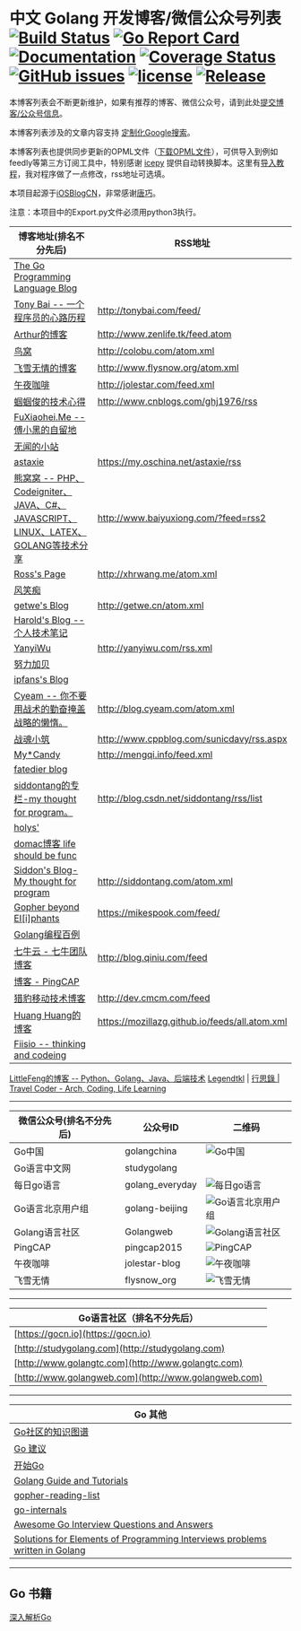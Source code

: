 中文 Golang 开发博客/微信公众号列表
[![Build Status](https://travis-ci.org/yangwenmai/golangBlogCN.svg?branch=master)](https://travis-ci.org/yangwenmai/golangBlogCN) [![Go Report Card](https://goreportcard.com/badge/github.com/yangwenmai/golangBlogCN)](https://goreportcard.com/report/github.com/yangwenmai/golangBlogCN)  [![Documentation](https://godoc.org/github.com/yangwenmai/golangBlogCN?status.svg)](http://godoc.org/github.com/yangwenmai/golangBlogCN) [![Coverage Status](https://coveralls.io/repos/github/yangwenmai/golangBlogCN/badge.svg?branch=master)](https://coveralls.io/github/yangwenmai/golangBlogCN?branch=master) [![GitHub issues](https://img.shields.io/github/issues/yangwenmai/golangBlogCN.svg)](https://github.com/yangwenmai/golangBlogCN/issues) [![license](https://img.shields.io/github/license/yangwenmai/golangBlogCN.svg?maxAge=2592000)](https://github.com/yangwenmai/golangBlogCN/LICENSE) [![Release](https://img.shields.io/github/release/yangwenmai/golangBlogCN.svg?label=Release)](https://github.com/yangwenmai/golangBlogCN/releases)
=========

本博客列表会不断更新维护，如果有推荐的博客、微信公众号，请到此处[提交博客/公众号信息](https://github.com/yangwenmai/golangBlogCN/issues/1)。

本博客列表涉及的文章内容支持 [定制化Google搜索](https://cse.google.com/cse/publicurl?cx=012619441804928271226:u6z4yvp8enm)。

本博客列表也提供同步更新的OPML文件（[下载OPML文件](https://github.com/yangwenmai/golangBlogCN/raw/master/blogcn.opml)），可供导入到例如feedly等第三方订阅工具中，特别感谢 [icepy](https://github.com/icepy) 提供自动转换脚本。这里有[导入教程](http://blog.feedly.com/feedlimport/)，我对程序做了一点修改，rss地址可选填。

本项目起源于[iOSBlogCN](https://github.com/tangqiaoboy/iOSBlogCN)，非常感谢[唐巧](https://github.com/tangqiaoboy/)。

注意：本项目中的Export.py文件必须用python3执行。

博客地址(排名不分先后) | RSS地址
----- | -----
[The Go Programming Language Blog](https://blog.golang.org/)| 
[Tony Bai -- 一个程序员的心路历程](http://tonybai.com/) | <http://tonybai.com/feed/>
[Arthur的博客](http://www.zenlife.tk/index/) | <http://www.zenlife.tk/feed.atom>
[鸟窝](http://colobu.com/) | <http://colobu.com/atom.xml>
[飞雪无情的博客](http://www.flysnow.org) | <http://www.flysnow.org/atom.xml>
[午夜咖啡](http://jolestar.com/) | <http://jolestar.com/feed.xml>
[蝈蝈俊的技术心得](http://www.cnblogs.com/ghj1976/) | <http://www.cnblogs.com/ghj1976/rss>
[FuXiaohei.Me -- 傅小黑的自留地](http://fuxiaohei.me/) | 
[无闻的小站](https://github.com/Unknwon/wuwen.org) | 
[astaxie](https://my.oschina.net/astaxie/blog) | <https://my.oschina.net/astaxie/rss>
[熊窝窝 -- PHP、Codeigniter、JAVA、C#、JAVASCRIPT、LINUX、LATEX、GOLANG等技术分享](http://www.baiyuxiong.com/) | <http://www.baiyuxiong.com/?feed=rss2>
[Ross's Page](http://xhrwang.me/) | <http://xhrwang.me/atom.xml>
[风笑痴](http://lunny.info/) | 
[getwe's Blog](http://getwe.cn/) | <http://getwe.cn/atom.xml>
[Harold's Blog -- 个人技术笔记](http://oikomi.github.io/) | 
[YanyiWu](http://yanyiwu.com/) | <http://yanyiwu.com/rss.xml>
[努力加贝](http://www.nljb.net/) | 
[ipfans's Blog](https://ipfans.github.io/) | 
[Cyeam -- 你不要用战术的勤奋掩盖战略的懒惰。](http://blog.cyeam.com/) | <http://blog.cyeam.com/atom.xml>
[战魂小筑](http://www.cppblog.com/sunicdavy) | <http://www.cppblog.com/sunicdavy/rss.aspx>
[My*Candy](http://mengqi.info/) | <http://mengqi.info/feed.xml>
[fatedier blog](http://blog.fatedier.com) | 
[siddontang的专栏-my thought for program。](http://blog.csdn.net/siddontang) | <http://blog.csdn.net/siddontang/rss/list>
[holys'](http://holys.im) | 
[domac博客 life should be func](http://lihaoquan.me) |
[Siddon's Blog-My thought for program](http://siddonWorldtang.com) | <http://siddontang.com/atom.xml>
[Gopher beyond EI[i]phants](https://mikespook.com/) | <https://mikespook.com/feed/>
[Golang编程百例](https://www.zybuluo.com/Gestapo/note/32082) | 
[七牛云 - 七牛团队博客](http://blog.qiniu.com/) | <http://blog.qiniu.com/feed>
[博客 - PingCAP](https://pingcap.com/bloglist) | 
[猎豹移动技术博客](http://dev.cmcm.com/) | <http://dev.cmcm.com/feed>
[Huang Huang的博客](https://mozillazg.github.io/) | <https://mozillazg.github.io/feeds/all.atom.xml>
[Fiisio -- thinking and codeing](http://fiisio.me) | 
[LittleFeng的博客 -- Python、Golang、Java、后端技术](https://allenwind.github.io)
[Legendtkl](http://legendtkl.com/) | 
[行思錄 | Travel Coder - Arch, Coding, Life Learning](https://liudanking.com)

----

微信公众号(排名不分先后) | 公众号ID | 二维码
----- | ----- | -----
Go中国|golangchina|![Go中国](https://mp.weixin.qq.com/mp/qrcode?scene=10000004&size=102&__biz=MjM5OTcxMzE0MQ==&mid=2653369919&idx=1&sn=7cf1deca13da16a8cd4ba4ecd8ceba8c&send_time=)
Go语言中文网|studygolang|
每日go语言|golang_everyday|![每日go语言](https://mp.weixin.qq.com/mp/qrcode?scene=10000004&size=102&__biz=MzA4MzI2NTU4NA==&mid=2465194512&idx=1&sn=d4dea33e9d93988fe4fbba39d849e9b0&send_time=)
Go语言北京用户组|golang-beijing|![Go语言北京用户组](https://mp.weixin.qq.com/mp/qrcode?scene=10000004&size=102&__biz=MzIzMjA5OTc3OQ==&mid=2652941809&idx=1&sn=734374b9030d0a9a9bbc08d5a13e8a13&send_time=)
Golang语言社区|Golangweb|![Golang语言社区](https://mp.weixin.qq.com/mp/qrcode?scene=10000004&size=102&__biz=MzAxMzc4Mzk1Mw==&mid=2649836890&idx=1&sn=97505941de4f6c51e31f3aea2d806e3a&send_time=)
PingCAP|pingcap2015|![PingCAP](https://mp.weixin.qq.com/mp/qrcode?scene=10000004&size=102&__biz=MzI3NDIxNTQyOQ==&mid=2247484607&idx=1&sn=d2e8374e7ee5ea91387d8d3d8ea69c96&send_time=)
午夜咖啡|jolestar-blog|![午夜咖啡](https://mp.weixin.qq.com/mp/qrcode?scene=10000004&size=102&__biz=MzA4NjgwMDQ0OA==&mid=2652445522&idx=1&sn=36e34036016d3c9fae76173cb9e2c7a7&send_time=)
飞雪无情|flysnow_org|![飞雪无情](https://mp.weixin.qq.com/mp/qrcode?scene=10000004&size=102&__biz=MzI3MjU4Njk3Ng==&mid=2247483751&idx=1&sn=15bf5e8ca24c565819bc07682502266f&send_time=)

----

Go语言社区（排名不分先后）|
----|
[https://gocn.io](https://gocn.io)|
[http://studygolang.com](http://studygolang.com)|
[http://www.golangtc.com](http://www.golangtc.com)|
[http://www.golangweb.com](http://www.golangweb.com)|

----

Go 其他|
----|
[Go社区的知识图谱](https://github.com/gocn/knowledge)|
[Go 建议](https://github.com/cristaloleg/go-advices)|
[开始Go](https://github.com/alco/gostart)|
[Golang Guide and Tutorials](https://github.com/hacking-code/golang-tutorials)|
[gopher-reading-list](https://github.com/enocom/gopher-reading-list)|
[go-internals](https://github.com/teh-cmc/go-internals)|
[Awesome Go Interview Questions and Answers](https://github.com/goquiz/goquiz.github.io)|
[Solutions for Elements of Programming Interviews problems written in Golang](https://github.com/mrekucci/epi)|

----

## Go 书籍

[深入解析Go](https://www.gitbook.com/book/tiancaiamao/go-internals/details)


